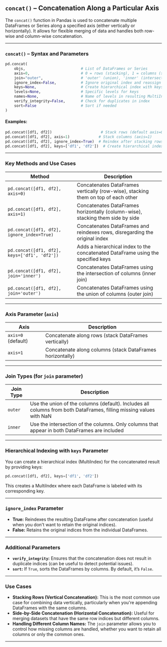 ## `concat()` – Concatenation Along a Particular Axis

The `concat()` function in Pandas is used to concatenate multiple DataFrames or Series along a specified axis (either vertically or horizontally). It allows for flexible merging of data and handles both row-wise and column-wise concatenation.

---

### `concat()` – Syntax and Parameters

```python
pd.concat(
    objs,                         # List of DataFrames or Series
    axis=0,                       # 0 = rows (stacking), 1 = columns (side-by-side)
    join="outer",                 # 'outer' (union), 'inner' (intersection)
    ignore_index=False,           # Ignore original index and reassign new ones
    keys=None,                    # Create hierarchical index with keys
    levels=None,                  # Specific levels for keys
    names=None,                   # Name of levels in resulting MultiIndex
    verify_integrity=False,       # Check for duplicates in index
    sort=False                    # Sort if needed
)
```

#### **Examples:**

```python
pd.concat([df1, df2])                      # Stack rows (default axis=0)
pd.concat([df1, df2], axis=1)             # Stack columns (axis=1)
pd.concat([df1, df2], ignore_index=True)  # Reindex after stacking rows
pd.concat([df1, df2], keys=['df1', 'df2'])  # Create hierarchical index with keys
```

---

### Key Methods and Use Cases

| Method | Description |
|--------|-------------|
| `pd.concat([df1, df2], axis=0)` | Concatenates DataFrames vertically (row-wise), stacking them on top of each other |
| `pd.concat([df1, df2], axis=1)` | Concatenates DataFrames horizontally (column-wise), stacking them side by side |
| `pd.concat([df1, df2], ignore_index=True)` | Concatenates DataFrames and reindexes rows, disregarding the original index |
| `pd.concat([df1, df2], keys=['df1', 'df2'])` | Adds a hierarchical index to the concatenated DataFrame using the specified keys |
| `pd.concat([df1, df2], join='inner')` | Concatenates DataFrames using the intersection of columns (inner join) |
| `pd.concat([df1, df2], join='outer')` | Concatenates DataFrames using the union of columns (outer join) |

---

### Axis Parameter (`axis`)

| Axis | Description |
|------|-------------|
| `axis=0` (default) | Concatenate along rows (stack DataFrames vertically) |
| `axis=1` | Concatenate along columns (stack DataFrames horizontally) |

---

### Join Types (for `join` parameter)

| Join Type | Description |
|-----------|-------------|
| `outer`   | Use the union of the columns (default). Includes all columns from both DataFrames, filling missing values with NaN |
| `inner`   | Use the intersection of the columns. Only columns that appear in both DataFrames are included |

---

### Hierarchical Indexing with `keys` Parameter

You can create a hierarchical index (MultiIndex) for the concatenated result by providing keys:

```python
pd.concat([df1, df2], keys=['df1', 'df2'])
```

This creates a MultiIndex where each DataFrame is labeled with its corresponding key.

---

### `ignore_index` Parameter

- **True:** Reindexes the resulting DataFrame after concatenation (useful when you don't want to retain the original indices).
- **False:** Retains the original indices from the individual DataFrames.

---

### Additional Parameters

- **`verify_integrity`:** Ensures that the concatenation does not result in duplicate indices (can be useful to detect potential issues).
- **`sort`:** If `True`, sorts the DataFrames by columns. By default, it’s `False`.

---

### Use Cases

- **Stacking Rows (Vertical Concatenation):** This is the most common use case for combining data vertically, particularly when you're appending DataFrames with the same columns.
- **Side-by-Side Concatenation (Horizontal Concatenation):** Useful for merging datasets that have the same row indices but different columns.
- **Handling Different Column Names:** The `join` parameter allows you to control how missing columns are handled, whether you want to retain all columns or only the common ones.

---
